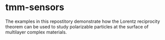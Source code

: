 # tmm-sensors
The examples in this repostitory demonstrate how the Lorentz reciprocity theorem can be used 
to study polarizable particles at the surface of multilayer complex materials.
